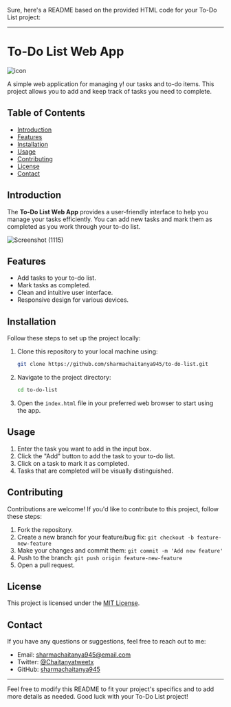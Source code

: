Sure, here's a README based on the provided HTML code for your To-Do List project:

---

# To-Do List Web App


![icon](https://github.com/sharmachaitanya945/to-do-list/assets/133958233/95ccc583-fae7-4ada-83a9-9d8c962e6afe)

A simple web application for managing y!
our tasks and to-do items. This project allows you to add and keep track of tasks you need to complete.

## Table of Contents

- [Introduction](#introduction)
- [Features](#features)
- [Installation](#installation)
- [Usage](#usage)
- [Contributing](#contributing)
- [License](#license)
- [Contact](#contact)

## Introduction

The **To-Do List Web App** provides a user-friendly interface to help you manage your tasks efficiently. You can add new tasks and mark them as completed as you work through your to-do list.


![Screenshot (1115)](https://github.com/sharmachaitanya945/to-do-list/assets/133958233/d1601417-a096-4396-a1a5-a15806789a57)

## Features

- Add tasks to your to-do list.
- Mark tasks as completed.
- Clean and intuitive user interface.
- Responsive design for various devices.

## Installation

Follow these steps to set up the project locally:

1. Clone this repository to your local machine using:
   ```bash
   git clone https://github.com/sharmachaitanya945/to-do-list.git
   ```

2. Navigate to the project directory:
   ```bash
   cd to-do-list
   ```

3. Open the `index.html` file in your preferred web browser to start using the app.

## Usage

1. Enter the task you want to add in the input box.
2. Click the "Add" button to add the task to your to-do list.
3. Click on a task to mark it as completed.
4. Tasks that are completed will be visually distinguished.

## Contributing

Contributions are welcome! If you'd like to contribute to this project, follow these steps:

1. Fork the repository.
2. Create a new branch for your feature/bug fix: `git checkout -b feature-new-feature`
3. Make your changes and commit them: `git commit -m 'Add new feature'`
4. Push to the branch: `git push origin feature-new-feature`
5. Open a pull request.

## License

This project is licensed under the [MIT License](https://github.com/git/git-scm.com/blob/main/MIT-LICENSE.txt).

## Contact

If you have any questions or suggestions, feel free to reach out to me:

- Email: sharmachaitanya945@email.com
- Twitter: [@Chaitanyatweetx](https://twitter.com/Chaitanyatweetx)
- GitHub: [sharmachaitanya945](https://github.com/sharmachaitanya945)

---

Feel free to modify this README to fit your project's specifics and to add more details as needed. Good luck with your To-Do List project!
